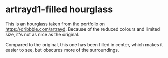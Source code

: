 # artrayd1-filled hourglass

This is an hourglass taken from the portfolio on https://dribbble.com/artrayd.
Because of the reduced colours and limited size, it's not as nice as the
original.

Compared to the original, this one has been filled in center, which makes it
easier to see, but obscures more of the surroundings.


